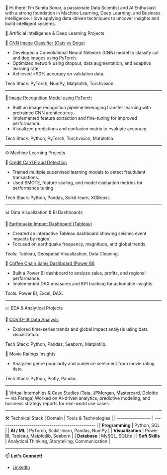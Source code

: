👋 Hi there! I’m Sunita Sonar, a passionate Data Scientist and AI Enthusiast with a strong foundation in Machine Learning, Deep Learning, and Business Intelligence.
I love applying data-driven techniques to uncover insights and build intelligent systems.

🧠 Artificial Intelligence & Deep Learning Projects

🔹 [CNN Image Classifier (Cats vs Dogs)](https://github.com/Sunita10Sonar/CNN_Image_Classification_Cat_vs_Dog)
- Developed a Convolutional Neural Network (CNN) model to classify cat and dog images using PyTorch.
- Optimized network using dropout, data augmentation, and adaptive learning rate.
- Achieved >90% accuracy on validation data.

Tech Stack: PyTorch, NumPy, Matplotlib, Torchvision.

---

🔹 [Image Recognition Model using PyTorch](https://github.com/Sunita10Sonar/Image-Recognition-ML-PyTorch)
- Built an image recognition pipeline leveraging transfer learning with pretrained CNN architectures.
- Implemented feature extraction and fine-tuning for improved performance.
- Visualized predictions and confusion matrix to evaluate accuracy.

Tech Stack: Python, PyTorch, Torchvision, Matplotlib.

---

⚙️ Machine Learning Projects

🔹 [Credit Card Fraud Detection](https://github.com/Sunita10Sonar/Credit-Card-Fraud-Detection)
- Trained multiple supervised learning models to detect fraudulent transactions.
- Used SMOTE, feature scaling, and model evaluation metrics for performance tuning.

Tech Stack: Python, Pandas, Scikit-learn, XGBoost.

---

📊 Data Visualization & BI Dashboards

🔹 [Earthquake Impact Dashboard (Tableau)](https://github.com/Sunita10Sonar/Earthquake-Dashboard-Tableau)
- Created an interactive Tableau dashboard showing seismic event impacts by region.
- Focused on earthquake frequency, magnitude, and global trends.

Tools: Tableau, Geospatial Visualization, Data Cleaning.

🔹 [Coffee Chain Sales Dashboard (Power BI)](https://github.com/Sunita10Sonar/Coffee-Sales-PowerBI)
- Built a Power BI dashboard to analyze sales, profits, and regional performance.
- Implemented DAX measures and KPI tracking for actionable insights.

Tools: Power BI, Excel, DAX.

---

📈 EDA & Analytical Projects

🔹 [COVID-19 Data Analysis](https://github.com/Sunita10Sonar/Covid-19-Data-Analysis)
- Explored time-series trends and global impact analysis using data visualization.

Tech Stack: Python, Pandas, Seaborn, Matplotlib.

🔹 [Movie Ratings Insights](https://github.com/Sunita10Sonar/Movie-ratings-analysis)
- Analyzed genre popularity and audience sentiment from movie rating data.

Tech Stack: Python, Plotly, Pandas.

---

🧩 Virtual Internships & Case Studies
(Tata, JPMorgan, Mastercard, Deloitte — via Forage)
Worked on AI-driven analytics, predictive modeling, and business strategy reports for real-world use cases.

---

🛠️ Technical Stack
| Domain            | Tools & Technologies                             |
| ----------------- | ------------------------------------------------ |
| **Programming**   | Python, SQL                                      |
| **AI / ML**       | PyTorch, Scikit-learn, Pandas, NumPy             |
| **Visualization** | Power BI, Tableau, Matplotlib, Seaborn           |
| **Database**      | MySQL, SQLite                                    |
| **Soft Skills**   | Analytical Thinking, Storytelling, Communication |

---

📫 **Let's Connect!**
- [LinkedIn](https://www.linkedin.com/in/sunitasonar/)
